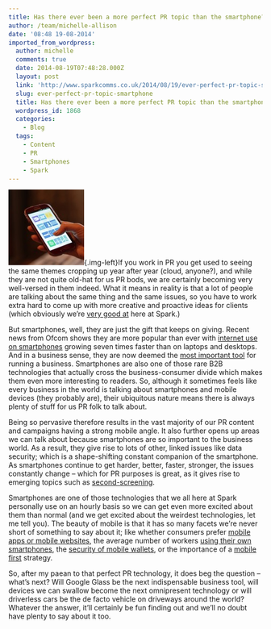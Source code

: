 ```yaml
---
title: Has there ever been a more perfect PR topic than the smartphone?
author: /team/michelle-allison
date: '08:48 19-08-2014'
imported_from_wordpress:
  author: michelle
  comments: true
  date: 2014-08-19T07:48:28.000Z
  layout: post
  link: 'http://www.sparkcomms.co.uk/2014/08/19/ever-perfect-pr-topic-smartphone/'
  slug: ever-perfect-pr-topic-smartphone
  title: Has there ever been a more perfect PR topic than the smartphone?
  wordpress_id: 1868
  categories:
    - Blog
  tags:
    - Content
    - PR
    - Smartphones
    - Spark
---
```


![smartphone](smartphone1-150x150.jpg){.img-left}If you work in PR you get used to seeing the same themes cropping up year after year (cloud, anyone?), and while they are not quite old-hat for us PR bods, we are certainly becoming very well-versed in them indeed. What it means in reality is that a lot of people are talking about the same thing and the same issues, so you have to work extra hard to come up with more creative and proactive ideas for clients (which obviously we’re [very good at](http://www.sparkcomms.co.uk/2014/08/12/coverage-cup-round-fortnightly-edition/) here at Spark.)

But smartphones, well, they are just the gift that keeps on giving. Recent news from Ofcom shows they are more popular than ever with [internet use on smartphones](http://www.computing.co.uk/ctg/news/2359286/ofcom-smartphone-internet-use-growing-seven-times-faster-than-laptops-and-desktops) growing seven times faster than on laptops and desktops. And in a business sense, they are now deemed the [most important tool](http://www.itpro.co.uk/mobile/22884/smartphones-deemed-most-important-tool-for-running-a-business) for running a business. Smartphones are also one of those rare B2B technologies that actually cross the business-consumer divide which makes them even more interesting to readers. So, although it sometimes feels like every business in the world is talking about smartphones and mobile devices (they probably are), their ubiquitous nature means there is always plenty of stuff for us PR folk to talk about.

Being so pervasive therefore results in the vast majority of our PR content and campaigns having a strong mobile angle. It also further opens up areas we can talk about because smartphones are so important to the business world. As a result, they give rise to lots of other, linked issues like data security; which is a shape-shifting constant companion of the smartphone. As smartphones continue to get harder, better, faster, stronger, the issues constantly change – which for PR purposes is great, as it gives rise to emerging topics such as [second-screening](http://www.theguardian.com/media-network/media-network-blog/2014/mar/07/second-screen-tv-battle-living-room).

Smartphones are one of those technologies that we all here at Spark personally use on an hourly basis so we can get even more excited about them than normal (and we get excited about the weirdest technologies, let me tell you). The beauty of mobile is that it has so many facets we’re never short of something to say about it; like whether consumers prefer [mobile apps or mobile websites](http://www.retailtechnology.co.uk/news/4525/mobile-apps-vs-mobile-websites/), the average number of workers [using their own smartphones](http://www.techradar.com/news/mobile-computing/tablets/samsung-galaxy-tablets-gain-ground-in-byod-1140679), the [security of mobile wallets](http://www.thedrum.com/news/2012/04/13/mobile-wallet-announcement-european-commission-delayed-third-time), or the importance of a [mobile first](http://raconteur.net/technology/go-mobile-first-and-profits-will-follow) strategy.

So, after my paean to that perfect PR technology, it does beg the question – what’s next? Will Google Glass be the next indispensable business tool, will devices we can swallow become the next omnipresent technology or will driverless cars be the de facto vehicle on driveways around the world? Whatever the answer, it’ll certainly be fun finding out and we’ll no doubt have plenty to say about it too.
